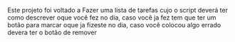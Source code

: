 Este projeto foi voltado a Fazer uma lista de tarefas cujo o script deverá ter como descrever oque você fez no dia, caso você ja fez tem que ter um botão para marcar oque ja fizeste no dia, caso você colocou algo errado
devera ter o botão de remover
